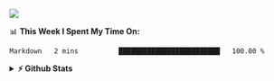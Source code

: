 ![](https://visitor-badge.glitch.me/badge?page_id=gpk2000)

📊 **This Week I Spent My Time On:**
<!--START_SECTION:waka-->
```text
Markdown   2 mins          █████████████████████████   100.00 % 
```
<!--END_SECTION:waka-->

<details>	
  <summary><b>⚡ Github Stats</b></summary>

<img height="180em" src="https://github-readme-stats.vercel.app/api?username=gpk2000&show_icons=true&&theme=radical&hide_border=true" />
<img height="180em" src="https://github-readme-stats.vercel.app/api/top-langs/?username=gpk2000&exclude_repo=KNN-Image-Classification&show_icons=true&hide_border=true&layout=compact&langs_count=8&theme=radical"/>
</details>
